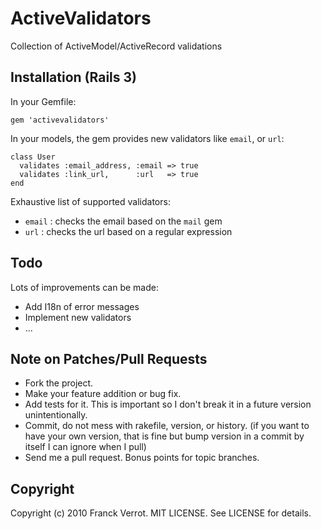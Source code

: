 ActiveValidators
================

Collection of ActiveModel/ActiveRecord validations

Installation (Rails 3)
----------------------

In your Gemfile:

    gem 'activevalidators'


In your models, the gem provides new validators like `email`, or `url`:

    class User
      validates :email_address, :email => true
      validates :link_url,      :url   => true
    end

Exhaustive list of supported validators:

* `email` : checks the email based on the `mail` gem
* `url`   : checks the url based on a regular expression


Todo
----

Lots of improvements can be made:

* Add I18n of error messages
* Implement new validators
* ...

Note on Patches/Pull Requests
-----------------------------

* Fork the project.
* Make your feature addition or bug fix.
* Add tests for it. This is important so I don't break it in a
  future version unintentionally.
* Commit, do not mess with rakefile, version, or history.
  (if you want to have your own version, that is fine but bump version in a commit by itself I can ignore when I pull)
* Send me a pull request. Bonus points for topic branches.

Copyright
---------

Copyright (c) 2010 Franck Verrot. MIT LICENSE. See LICENSE for details.

